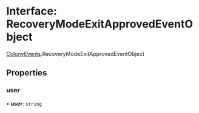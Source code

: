 # Interface: RecoveryModeExitApprovedEventObject

[ColonyEvents](../modules/ColonyEvents.md).RecoveryModeExitApprovedEventObject

## Properties

### user

• **user**: `string`
